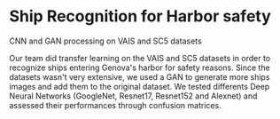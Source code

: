 # Ship Recognition for Harbor safety
CNN and GAN processing on VAIS and SC5 datasets

Our team did transfer learning on the VAIS and SC5 datasets in order to recognize ships entering Genova's
harbor for safety reasons. Since the datasets wasn't very extensive, we used a GAN to generate more ships
images and add them to the original dataset. We tested differents Deep Neural Networks (GoogleNet,
Resnet17, Resnet152 and Alexnet) and assessed their performances through confusion matrices.
